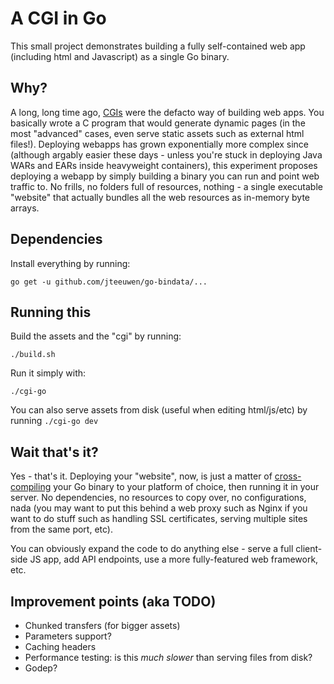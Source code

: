 # A CGI in Go

This small project demonstrates building a fully self-contained web app (including html and Javascript) as a single Go binary.

## Why?

A long, long time ago, [CGIs](https://en.wikipedia.org/wiki/Common_Gateway_Interface) were the defacto way of building web apps. You basically wrote a C program that would generate dynamic pages (in the most  "advanced" cases, even serve static assets such as external html files!). Deploying webapps has grown exponentially more complex since (although argably easier these days - unless you're stuck in deploying Java WARs and EARs inside heavyweight containers), this experiment proposes deploying a webapp by simply building a binary you can run and point web traffic to. No frills, no folders full of resources, nothing - a single executable "website" that actually bundles all the web resources as in-memory byte arrays.

## Dependencies

Install everything by running:

```
go get -u github.com/jteeuwen/go-bindata/...
```

## Running this

Build the assets and the "cgi" by running:

```
./build.sh
```

Run it simply with:

```
./cgi-go
```

You can also serve assets from disk (useful when editing html/js/etc) by running `./cgi-go dev`

## Wait that's it?

Yes - that's it. Deploying your "website", now, is just a matter of [cross-compiling](http://golangcookbook.com/chapters/running/cross-compiling/) your Go binary to your platform of choice, then running it in your server. No dependencies, no resources to copy over, no configurations, nada (you may want to put this behind a web proxy such as Nginx if you want to do stuff such as handling SSL certificates, serving multiple sites from the same port, etc).

You can obviously expand the code to do anything else - serve a full client-side JS app, add API endpoints, use a more fully-featured web framework, etc.

## Improvement points (aka TODO)

- Chunked transfers (for bigger assets)
- Parameters support?
- Caching headers
- Performance testing: is this *much slower* than serving files from disk?
- Godep?